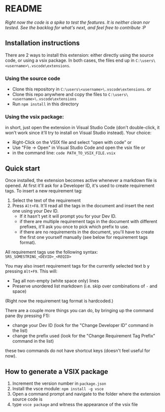 # README

*Right now the code is a spike to test the features. It is neither clean nor tested.*
*See the backlog for what's next, and feel free to contribute :P*

## Installation instructions
There are 2 ways to install this extension: either directly using the source code, or using a vsix package. In both cases, the files end up in `C:\users\<username>\.vscode\extensions`.

### Using the source code
- Clone this repository in `C:\users\<username>\.vscode\extensions`.
or
- Clone this repo anywhere and copy the files to `C:\users\<username>\.vscode\extensions`
- Run `npm install` in this directory

### Using the vsix package:
in short, just open the extension in Visual Studio Code (don't double-click, it won't work since it'll try to install on Visual Studio instead).
Your choice:
- Right-Click on the VSIX file and select "open with code"
or
- Use "File -> Open" in Visual Studio Code and open the vsix file
or
- in the command line: `code PATH_TO_VSIX_FILE.vsix`

## Quick start

Once installed, the extension becomes active whenever a markdown file is opened.
At first it'll ask for a Developer ID, it's used to create requirement tags.
To insert a new requirement tag:
1. Select the text of the requirement 
2. Press `Alt+F8`. It'll read all the tags in the document and insert the next one using your Dev ID. 
    - If it hasn't yet it will prompt you for your Dev ID.
    - if there are multiple requirement tags in the document with different prefixes, it'll ask you once to pick which prefix to use.
    - if there are no requirements in the document, you'll have to create the first one yourself manually (see below for requirement tags format).

All requirement tags use the following syntax: `SRS_SOMESTRING_<DEVID>_<REQID>`

You may also insert requirement tags for the currently selected text b y pressing `Alt+F9`. This will:
 - Tag all non-empty (white space only) lines
 - Preserve unordered list markdown (i.e. skip over combinations of `-` and space)

(Right now the requirement tag format is hardcoded.)

There are a couple more things you can do, by bringing up the command pane (by pressing F1):
- change your Dev ID (look for the "Change Developer ID" command in the list)
- change the prefix used (look for the "Change Requirement Tag Prefix" command in the list)

these two commands do not have shortcut keys (doesn't feel useful for now).

## How to generate a VSIX package
1. Increment the version number in `package.json`
1. Install the vsce module: `npm install -g vsce`
2. Open a command prompt and navigate to the folder where the extension source code is
3. type `vsce package` and witness the appearance of the vsix file
